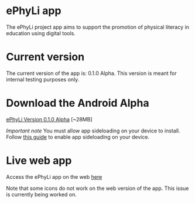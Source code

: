 # ePhyLi app

The ePhyLi project app aims to support the promotion of physical literacy in education using digital tools.

# Current version

The current version of the app is: 0.1.0 Alpha. This version is meant for internal testing purposes only.

# Download the Android Alpha

[ePhyLi Version 0.1.0 Alpha](https://github.com/nkasenides/ephyli/raw/refs/heads/main/release/ephyli-0.1.0.apk) [~28MB]

*Important note* You must allow app sideloading on your device to install. Follow [this guide](https://www.howtogeek.com/313433/how-to-sideload-apps-on-android/) to enable app sideloading on your device.

# Live web app

Access the ePhyLi app on the web [here](https://nkasenides.github.io/ephyli/)

Note that some icons do not work on the web version of the app. This issue is currently being worked on.


